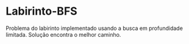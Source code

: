 # Labirinto-BFS

Problema do labirinto implementado usando a busca em profundidade limitada. Solução encontra o melhor caminho.
